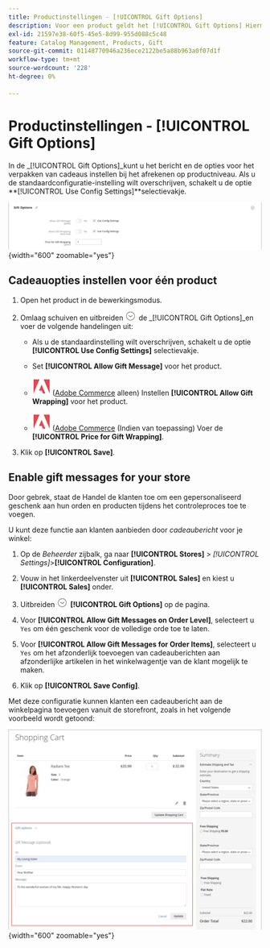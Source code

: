 ```yaml
---
title: Productinstellingen - [!UICONTROL Gift Options]
description: Voor een product geldt het [!UICONTROL Gift Options] Hiermee bepaalt u of een cadeaubericht kan worden opgenomen of dat bij het afrekenen opties voor het inpakken van cadeaus beschikbaar zijn.
exl-id: 21597e38-60f5-45e5-8d99-955d088c5c48
feature: Catalog Management, Products, Gift
source-git-commit: 01148770946a236ece2122be5a88b963a0f07d1f
workflow-type: tm+mt
source-wordcount: '228'
ht-degree: 0%

---
```


# Productinstellingen - [!UICONTROL Gift Options]

In de _[!UICONTROL Gift Options]_kunt u het bericht en de opties voor het verpakken van cadeaus instellen bij het afrekenen op productniveau. Als u de standaardconfiguratie-instelling wilt overschrijven, schakelt u de optie **[!UICONTROL Use Config Settings]**selectievakje.

![Cadeauopties](./assets/product-gift-options-ee.png){width="600" zoomable="yes"}

## Cadeauopties instellen voor één product

1. Open het product in de bewerkingsmodus.

1. Omlaag schuiven en uitbreiden ![Expansiekiezer](../assets/icon-display-expand.png) de _[!UICONTROL Gift Options]_en voer de volgende handelingen uit:

   - Als u de standaardinstelling wilt overschrijven, schakelt u de optie **[!UICONTROL Use Config Settings]** selectievakje.

   - Set **[!UICONTROL Allow Gift Message]** voor het product.

   - ![Adobe Commerce](../assets/adobe-logo.svg) ([Adobe Commerce](../landing/home.md#product-editions) alleen) Instellen **[!UICONTROL Allow Gift Wrapping]** voor het product.

   - ![Adobe Commerce](../assets/adobe-logo.svg) ([Adobe Commerce](../landing/home.md#product-editions) (Indien van toepassing) Voer de **[!UICONTROL Price for Gift Wrapping]**.

1. Klik op **[!UICONTROL Save]**.

## Enable gift messages for your store

Door gebrek, staat de Handel de klanten toe om een gepersonaliseerd geschenk aan hun orden en producten tijdens het controleproces toe te voegen.

U kunt deze functie aan klanten aanbieden door _cadeaubericht_ voor je winkel:

1. Op de _Beheerder_ zijbalk, ga naar **[!UICONTROL Stores]** > _[!UICONTROL Settings]_>**[!UICONTROL Configuration]**.

1. Vouw in het linkerdeelvenster uit **[!UICONTROL Sales]** en kiest u **[!UICONTROL Sales]** onder.

1. Uitbreiden ![Expansiekiezer](../assets/icon-display-expand.png) **[!UICONTROL Gift Options]** op de pagina.

1. Voor **[!UICONTROL Allow Gift Messages on Order Level]**, selecteert u `Yes` om één geschenk voor de volledige orde toe te laten.

1. Voor **[!UICONTROL Allow Gift Messages for Order Items]**, selecteert u `Yes` om het afzonderlijk toevoegen van cadeauberichten aan afzonderlijke artikelen in het winkelwagentje van de klant mogelijk te maken.

1. Klik op **[!UICONTROL Save Config]**.

Met deze configuratie kunnen klanten een cadeaubericht aan de winkelpagina toevoegen vanuit de storefront, zoals in het volgende voorbeeld wordt getoond:

![Cadeaubericht](./assets/gift-message.png){width="600" zoomable="yes"}
